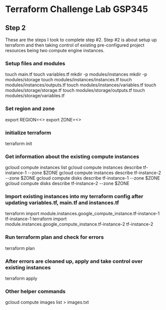# Terraform Challenge Lab GSP345

## Step 2

These are the steps I took to complete step #2. Step #2 is about setup up terraform and then taking control of existing pre-configured project resources being two compute engine instances.

### Setup files and modules
touch main.tf
touch variables.tf
mkdir -p modules/instances
mkdir -p modules/storage
touch modules/instances/instances.tf
touch modules/instances/outputs.tf
touch modules/instances/variables.tf
touch modules/storage/storage.tf
touch modules/storage/outputs.tf
touch modules/storage/variables.tf

### Set region and zone
export REGION=<>
export ZONE=<>

### initialize terraform
terraform init

### Get information about the existing compute instances
gcloud compute instances list
gcloud compute instances describe tf-instance-1 --zone $ZONE
gcloud compute instances describe tf-instance-2 --zone $ZONE
gcloud compute disks describe tf-instance-1 --zone $ZONE
gcloud compute disks describe tf-instance-2 --zone $ZONE

### Import existing instances into my terraform config after updating variables.tf, main.tf and instances.tf 
terraform import module.instances.google_compute_instance.tf-instance-1 tf-instance-1
terraform import module.instances.google_compute_instance.tf-instance-2 tf-instance-2

### Run terraform plan and check for errors
terraform plan

### After errors are cleaned up, apply and take control over existing instances
terraform apply

### Other helper commands
gcloud compute images list > images.txt
